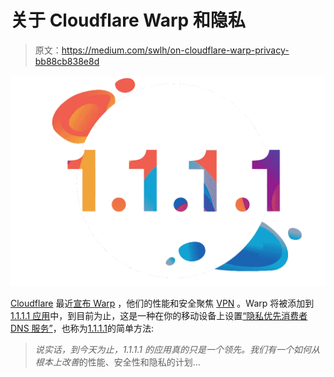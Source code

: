 # 关于 Cloudflare Warp 和隐私

> 原文：<https://medium.com/swlh/on-cloudflare-warp-privacy-bb88cb838e8d>

![](img/da172bb2fb5d17dc809ef6e2ce822ef6.png)

[Cloudflare](https://www.cloudflare.com/) 最近[宣布 Warp](https://blog.cloudflare.com/1111-warp-better-vpn/) ，他们的性能和安全聚焦 [VPN](https://en.wikipedia.org/wiki/Virtual_private_network) 。Warp 将被添加到[1.1.1.1 应用](https://1.1.1.1/)中，到目前为止，这是一种在你的移动设备上设置[“隐私优先消费者 DNS 服务”](https://blog.cloudflare.com/announcing-1111/)，也称为[1.1.1.1](https://1.1.1.1/dns/)的简单方法:

> *说实话，到今天为止，1.1.1.1 的应用真的只是一个领先。我们有一个如何从根本上改善*的性能、安全性和隐私的计划…